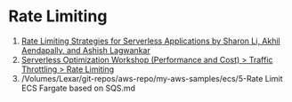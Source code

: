 <h1>Rate Limiting</h1>

1. [Rate Limiting Strategies for Serverless Applications by Sharon Li, Akhil Aendapally, and Ashish Lagwankar](https://aws.amazon.com/blogs/architecture/rate-limiting-strategies-for-serverless-applications/)
1. [Serverless Optimization Workshop (Performance and Cost) > Traffic Throttling > Rate Limiting](https://catalog.workshops.aws/serverless-optimization/en-US/traffic-throttling/3-throttling)
1. /Volumes/Lexar/git-repos/aws-repo/my-aws-samples/ecs/5-Rate Limit ECS Fargate based on SQS.md